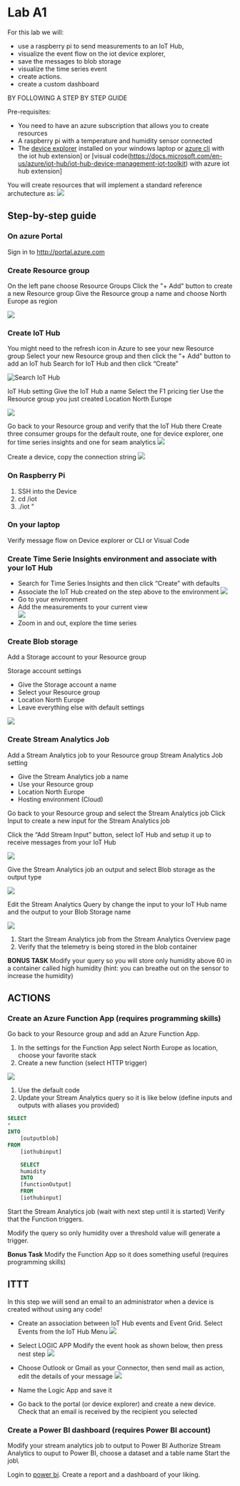 ﻿
# Lab A1
For this lab we will:
* use a raspberry pi to send measurements to an IoT Hub, 
* visualize the event flow on the iot device explorer, 
* save the messages to blob storage 
* visualize the time series event 
* create actions.
* create a custom dashboard

BY FOLLOWING A STEP BY STEP GUIDE

Pre-requisites:
* You need to have an azure subscription that allows you to create resources
* A raspberry pi with a temperature and humidity sensor connected
* The [device explorer](https://github.com/Azure/azure-iot-sdk-csharp/tree/master/tools/DeviceExplorer) installed on your windows laptop or [azure cli](https://marketplace.visualstudio.com/items?itemName=vsciot-vscode.azure-iot-toolkit) with the iot hub extension] or [visual code(https://docs.microsoft.com/en-us/azure/iot-hub/iot-hub-device-management-iot-toolkit) with azure iot hub extension]



You will create resources that will implement a standard reference archutecture as:
![](images/architecture.png )

## Step-by-step guide

### On azure Portal

Sign in to <http://portal.azure.com>

### Create Resource group
On the left pane choose Resource Groups
Click the "+ Add" button to create a new Resource group
Give the Resource group a name and choose North Europe as region

![](images/Create_resourcegroup.PNG)

### Create IoT Hub
You might need to the refresh icon in Azure to see your new Resource group
Select your new Resource group and then click the "+ Add" button to add an IoT hub
Search for IoT Hub and then click “Create”

![](images/Search_IotHub.PNG "Search IoT Hub")

IoT Hub setting
Give the IoT Hub a name 
Select the F1 pricing tier
Use the Resource group you just created
Location North Europe

![](images/Create_IotHub.PNG)
 
Go back to your Resource group and verify that the IoT Hub there
Create three consumer groups for the default route, one for device explorer, one for time series insights and one for seam analytics
![](images/consumergroups.PNG)  

Create a device, copy the connection string
![](images/createdev.PNG)


### On Raspberry Pi
1. SSH into the Device
2. cd /iot
3. ./iot "<CONNECTION STRING>
   

### On your laptop 
Verify message flow on Device explorer or CLI or Visual Code


### Create Time Serie Insights environment and associate with your IoT Hub
* Search for Time Series Insights and then click “Create” with defaults
* Associate the IoT Hub created on the step above to the environment
![](images/create_TSI.PNG)
* Go to your environment
* Add the measurements to your current view  
![](images/add_meas.PNG)
* Zoom in and out, explore the time series

### Create Blob storage
Add a Storage account to your Resource group
 
Storage account settings 
* Give the Storage account a name
* Select your Resource group
* Location North Europe
* Leave everything else with default settings

![](images/Create_StorageAccount.PNG)

### Create Stream Analytics Job

Add a Stream Analytics job to your Resource group
Stream Analytics Job setting
* Give the Stream Analytics job a name
* Use your Resource group
* Location North Europe
* Hosting environment (Cloud)
 
Go back to your Resource group and select the Stream Analytics job
Click Input to create a new input for the Stream Analytics job
 
Click the “Add Stream Input” button, select IoT Hub and setup it up to receive messages from your IoT Hub

![](images/StreamAnalytics_CreateInput.PNG)

Give the Stream Analytics job an output and select Blob storage as the output type

![](images/StreamAnalytics_SetupBlobStorage.PNG)
 
Edit the Stream Analytics Query by change the input to your IoT Hub name and the output to your Blob Storage name

![](images/StreamAnalytics_Query1.PNG)
 
1. Start the Stream Analytics job from the Stream Analytics Overview page
2. Verify that the telemetry is being stored in the blob container

**BONUS TASK**
Modify your query so you will store only humidity above 60 in a container called high humidity (hint: you can breathe out on the sensor to increase the humidity)  

## ACTIONS

### Create an Azure Function App (requires programming skills)
Go back to your Resource group and add an Azure Function App.
 
1. In the settings for the Function App select North Europe as location, choose your favorite stack
2. Create a new function (select HTTP trigger)

![](images/Create_NewFunction.PNG)

1. Use the default code
2. Update your Stream Analytics query so it is like below (define inputs and outputs with aliases you provided)

```sql
SELECT
*
INTO
    [outputblob]
FROM
    [iothubinput]

    SELECT 
    humidity
    INTO
    [functionOutput]
    FROM 
    [iothubinput]

```


Start the Stream Analytics job (wait with next step until it is started)
Verify that the Function triggers.

Modify the query so only humidity over a threshold value will generate a trigger.

**Bonus Task** Modify the Function App so it does something useful (requires programming skills)

## ITTT
In this step we wiill send an email to an administrator when a device is created without using any code!

* Create an association between IoT Hub events and Event Grid. Select Events from the IoT Hub Menu 
![](images/logicapp.PNG)  
  
* Select LOGIC APP
Modify the event hook as shown below, then press nest step
![](images/logicapp2.PNG)  

* Choose Outlook or Gmail as your Connector, then send mail as action, edit the details of your message
![](images/logicapp3.PNG)  
* Name the Logic App and save it
* Go back to the portal (or device explorer) and create a new device. Check that an email is received by the recipient you selected 


### Create a Power BI dashboard (requires Power BI account)

Modify your stream analytics job to output to Power BI
Authorize Stream Analytics to ouput to Power BI, choose a dataset and a table name
Start the job\



Login to [power bi](http://powerbi.com).
Create a report and a dashboard of your liking.
